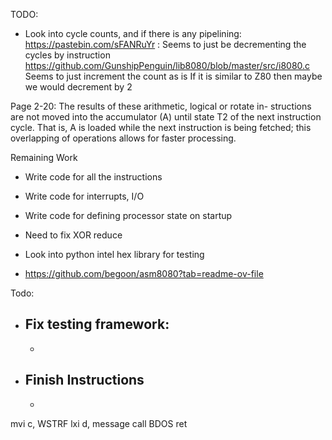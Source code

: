 TODO:

- Look into cycle counts, and if there is any pipelining:
https://pastebin.com/sFANRuYr :
Seems to just be decrementing the cycles by instruction
https://github.com/GunshipPenguin/lib8080/blob/master/src/i8080.c
Seems to just increment the count as is
If it is similar to Z80 then maybe we would decrement by 2

Page 2-20: The results of these arithmetic, logical or rotate in- structions are not moved into the accumulator (A) until state T2 of the next instruction cycle. That is, A is loaded while the next instruction is being fetched; this overlapping of operations allows for faster processing. 

Remaining Work

- Write code for all the instructions

- Write code for interrupts, I/O

- Write code for defining processor state on startup

- Need to fix XOR reduce

- Look into python intel hex library for testing 

- https://github.com/begoon/asm8080?tab=readme-ov-file




Todo:

- Fix testing framework:
    -
    -

- Finish Instructions 
    - 
    - 



mvi     c, WSTRF
lxi     d, message
call    BDOS
ret

